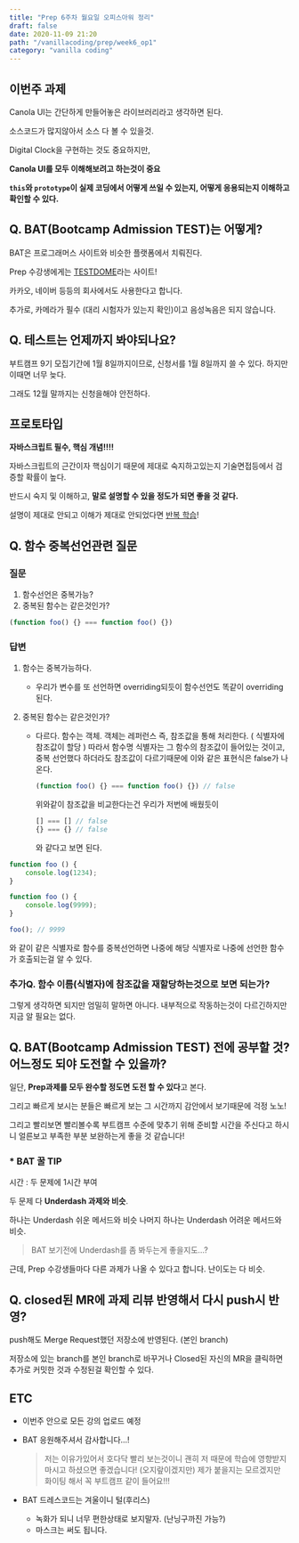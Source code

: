 ```yaml
---
title: "Prep 6주차 월요일 오피스아워 정리"
draft: false
date: 2020-11-09 21:20
path: "/vanillacoding/prep/week6_op1"
category: "vanilla coding"
---
```


## 이번주 과제

Canola UI는 간단하게 만들어놓은 라이브러리라고 생각하면 된다. 

소스코드가 많지않아서 소스 다 볼 수 있을것.

Digital Clock을 구현하는 것도 중요하지만,

**Canola UI를 모두 이해해보려고 하는것이 중요**

**`this`와 `prototype`이 실제 코딩에서 어떻게 쓰일 수 있는지, 어떻게 응용되는지 이해하고 확인할 수 있다.** 



## Q. BAT(Bootcamp Admission TEST)는 어떻게?

BAT은 프로그래머스 사이트와 비슷한 플랫폼에서 치뤄진다.

Prep 수강생에게는 [TESTDOME](https://www.testdome.com/)라는 사이트!

카카오, 네이버 등등의 회사에서도 사용한다고 합니다.



추가로, 카메라가 필수 (대리 시험자가 있는지 확인)이고 음성녹음은 되지 않습니다.



## Q. 테스트는 언제까지 봐야되나요?

부트캠프 9기 모집기간에 1월 8일까지이므로, 신청서를 1월 8일까지 쓸 수 있다.  하지만 이때면 너무 늦다.

그래도 12월 말까지는 신청을해야 안전하다.



## 프로토타입

**자바스크립트 필수, 핵심 개념!!!!**

자바스크립트의 근간이자 핵심이기 때문에 제대로 숙지하고있는지 기술면접등에서 검증할 확률이 높다.

반드시 숙지 및 이해하고, **말로 설명할 수 있을 정도가 되면 좋을 것 같다.**

설명이 제대로 안되고 이해가 제대로 안되었다면 <u>반복 학습</u>!



## Q. 함수 중복선언관련 질문

### 질문

1. 함수선언은 중복가능?
2. 중복된 함수는 같은것인가?

```js
(function foo() {} === function foo() {})
```

### 답변

1. 함수는 중복가능하다.

   - 우리가 변수를 또 선언하면 overriding되듯이 함수선언도 똑같이 overriding 된다.

2. 중복된 함수는 같은것인가?

   - 다르다. 함수는 객체. 객체는 레퍼런스 즉, 참조값을 통해 처리한다. ( 식별자에 참조값이 할당 )
     따라서 함수명 식별자는 그 함수의 참조값이 들어있는 것이고, 중복 선언했다 하더라도 참조값이 다르기때문에 이와 같은 표현식은 false가 나온다.

     ```js
     (function foo() {} === function foo() {}) // false
     ```

     위와같이 참조값을 비교한다는건 우리가 저번에 배웠듯이

     ```js
     [] === [] // false
     {} === {} // false
     ```

     와 같다고 보면 된다.



```js
function foo () {
    console.log(1234);
}

function foo () {
    console.log(9999);
}

foo(); // 9999
```

와 같이 같은 식별자로 함수를 중복선언하면 나중에 해당 식별자로 나중에 선언한 함수가 호출되는걸 알 수 있다.



### 추가Q. 함수 이름(식별자)에 참조값을 재할당하는것으로 보면 되는가?

그렇게 생각하면 되지만 엄밀히 말하면 아니다. 내부적으로 작동하는것이 다르긴하지만 지금 알 필요는 없다.



## Q. BAT(Bootcamp Admission TEST) 전에 공부할 것? 어느정도 되야 도전할 수 있을까?

일단, **Prep과제를 모두 완수할 정도면 도전 할 수 있다**고 본다.

그리고 빠르게 보시는 분들은 빠르게 보는 그 시간까지 감안에서 보기때문에 걱정 노노!

그리고 빨리보면 빨리볼수록 부트캠프 수준에 맞추기 위해 준비할 시간을 주신다고 하시니 얼른보고 부족한 부분 보완하는게 좋을 것 같습니다!



### * BAT 꿀 TIP

시간 : 두 문제에 1시간 부여

두 문제 다 **Underdash 과제와 비슷**.

하나는 Underdash 쉬운 메서드와 비슷
나머지 하나는 Underdash 어려운 메서드와 비슷.

>  BAT 보기전에 Underdash를 좀 봐두는게 좋을지도...?



근데, Prep 수강생들마다 다른 과제가 나올 수 있다고 합니다.
난이도는 다 비슷.



## Q. closed된 MR에 과제 리뷰 반영해서 다시 push시 반영?

push해도 Merge Request했던 저장소에 반영된다. (본인 branch)

저장소에 있는 branch를 본인 branch로 바꾸거나 Closed된 자신의 MR을 클릭하면 추가로 커밋한 것과 수정된걸 확인할 수 있다.


## ETC

- 이번주 안으로 모든 강의 업로드 예정

- BAT 응원해주셔서 감사합니다...!
  > 저는 이유가있어서 호다닥 빨리 보는것이니 괜히 저 때문에 학습에 영향받지마시고 하셨으면 좋겠습니다!  (오지랖이겠지만)
  > 제가 붙을지는 모르겠지만 화이팅 해서 꼭 부트캠프 같이 들어요!!!

- BAT 드레스코드는 겨울이니 털(후리스)

  - 녹화가 되니 너무 편한상태로 보지말자. (난닝구까진 가능?)
  - 마스크는 써도 됩니다.